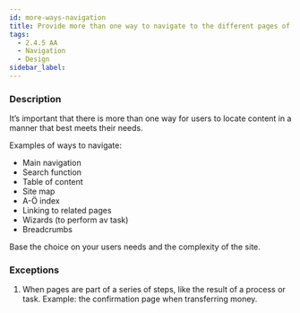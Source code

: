 ```yaml
---
id: more-ways-navigation
title: Provide more than one way to navigate to the different pages of the site.
tags:
  - 2.4.5 AA
  - Navigation
  - Design
sidebar_label:
---
```


### Description

It’s important that there is more than one way for users to locate content in a manner that best meets their needs.

Examples of ways to navigate:
- Main navigation
- Search function
- Table of content
- Site map
- A-Ö index
- Linking to related pages
- Wizards (to perform av task)
- Breadcrumbs

Base the choice on your users needs and the complexity of the site. 

### Exceptions

1. When pages are part of a series of steps, like the result of a process or task. Example: the confirmation page when transferring money. 
